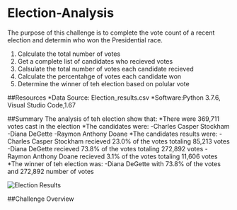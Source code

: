 # Election-Analysis
The purpose of this challenge is to complete the vote count of a recent election and determin who won the Presidential race.
  1. Calculate the total number of votes
  2. Get a complete list of candidates who recieved votes
  3. Calsulate the total number of votes each candidate recieved
  4. Calculate the percentahge of votes each candidate won
  5. Determine the winner of teh election based on polular vote

##Resources
  *Data Source: Election_results.csv
  *Software:Python 3.7.6, Visual Studio Code,1.67
  
##Summary
The analysis of teh election show that:
  *There were 369,711 votes cast in the election
  *The candidates were:
    -Charles Casper Stockham
    -Diana DeGette
    -Raymon Anthony Doane
  *The candidates results were: 
    -Charles Casper Stockham recieved 23.0% of the votes totaling 85,213 votes
    -Diana DeGette recieved 73.8% of the votes totaling 272,892 votes 
    -Raymon Anthony Doane recieved 3.1% of the votes totaling 11,606 votes 
  *The winner of teh election was:
    -Diana DeGette with 73.8% of the votes and 272,892 number of votes 
    
   ![Election Results](https://user-images.githubusercontent.com/104601282/176557717-9a077442-112e-45d3-8f4d-112822235bca.png)
    
##Challenge Overview 


  
